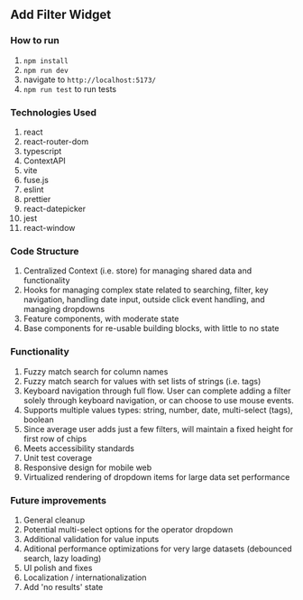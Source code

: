 ## Add Filter Widget

### How to run

1. `npm install`
2. `npm run dev`
3. navigate to `http://localhost:5173/`
4. `npm run test` to run tests

### Technologies Used

1. react
2. react-router-dom
3. typescript
4. ContextAPI
5. vite
6. fuse.js
7. eslint
8. prettier
9. react-datepicker
10. jest
11. react-window

### Code Structure

1. Centralized Context (i.e. store) for managing shared data and functionality
2. Hooks for managing complex state related to searching, filter, key navigation, handling date input, outside click event handling, and managing dropdowns
3. Feature components, with moderate state
4. Base components for re-usable building blocks, with little to no state

### Functionality

1. Fuzzy match search for column names
2. Fuzzy match search for values with set lists of strings (i.e. tags)
3. Keyboard navigation through full flow. User can complete adding a filter solely through keyboard navigation, or can choose to use mouse events.
4. Supports multiple values types: string, number, date, multi-select (tags), boolean
5. Since average user adds just a few filters, will maintain a fixed height for first row of chips
6. Meets accessibility standards
7. Unit test coverage
8. Responsive design for mobile web
9. Virtualized rendering of dropdown items for large data set performance

### Future improvements

1. General cleanup
2. Potential multi-select options for the operator dropdown
3. Additional validation for value inputs
4. Aditional performance optimizations for very large datasets (debounced search, lazy loading)
5. UI polish and fixes
6. Localization / internationalization
7. Add 'no results' state
